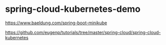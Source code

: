 # spring-cloud-kubernetes-demo

https://www.baeldung.com/spring-boot-minikube


https://github.com/eugenp/tutorials/tree/master/spring-cloud/spring-cloud-kubernetes
